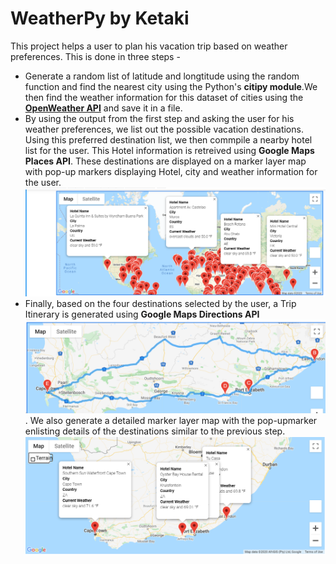 # WeatherPy by Ketaki
This project helps a user to plan his vacation trip based on weather preferences. This is done in three steps -
- Generate a random list of latitude and longtitude using the random function and find the nearest city using the Python's **citipy module**.We then find the weather information for this dataset of cities using the [**OpenWeather API**](https://openweathermap.org/api) and save it in a file.
- By using the output from the first step and asking the user for his weather preferences, we list out the possible vacation destinations. Using this preferred destination list, we then commpile a nearby hotel list for the user. This Hotel information is retreived using **Google Maps Places API**. These destinations are displayed on a marker layer map with pop-up markers displaying Hotel, city and weather information for the user.![](https://github.com/ketpradh/WeatherPy/blob/main/Vacation_Search/WeatherPy_vacation_map.png)
- Finally, based on the four destinations selected by the user, a Trip Itinerary is generated using **Google Maps Directions API** ![](https://github.com/ketpradh/WeatherPy/blob/main/Vacation_Itinerary/WeatherPy_travel_map.png). We also generate a detailed marker layer map with the pop-upmarker enlisting details of the destinations similar to the previous step.![](https://github.com/ketpradh/WeatherPy/blob/main/Vacation_Itinerary/WeatherPy_travel_map_markers.PNG)
